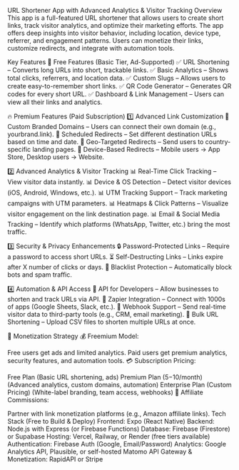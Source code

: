 URL Shortener App with Advanced Analytics & Visitor Tracking
Overview
This app is a full-featured URL shortener that allows users to create short links, track visitor analytics, and optimize their marketing efforts. The app offers deep insights into visitor behavior, including location, device type, referrer, and engagement patterns. Users can monetize their links, customize redirects, and integrate with automation tools.

Key Features
🔹 Free Features (Basic Tier, Ad-Supported)
✅ URL Shortening – Converts long URLs into short, trackable links.
✅ Basic Analytics – Shows total clicks, referrers, and location data.
✅ Custom Slugs – Allows users to create easy-to-remember short links.
✅ QR Code Generator – Generates QR codes for every short URL.
✅ Dashboard & Link Management – Users can view all their links and analytics.

🔥 Premium Features (Paid Subscription)
1️⃣ Advanced Link Customization
🚀 Custom Branded Domains – Users can connect their own domain (e.g., yourbrand.link).
🚀 Scheduled Redirects – Set different destination URLs based on time and date.
🚀 Geo-Targeted Redirects – Send users to country-specific landing pages.
🚀 Device-Based Redirects – Mobile users → App Store, Desktop users → Website.

2️⃣ Advanced Analytics & Visitor Tracking
📊 Real-Time Click Tracking – View visitor data instantly.
📊 Device & OS Detection – Detect visitor devices (iOS, Android, Windows, etc.).
📊 UTM Tracking Support – Track marketing campaigns with UTM parameters.
📊 Heatmaps & Click Patterns – Visualize visitor engagement on the link destination page.
📊 Email & Social Media Tracking – Identify which platforms (WhatsApp, Twitter, etc.) bring the most traffic.

3️⃣ Security & Privacy Enhancements
🔒 Password-Protected Links – Require a password to access short URLs.
⏳ Self-Destructing Links – Links expire after X number of clicks or days.
🚫 Blacklist Protection – Automatically block bots and spam traffic.

4️⃣ Automation & API Access
🔗 API for Developers – Allow businesses to shorten and track URLs via API.
🤖 Zapier Integration – Connect with 1000s of apps (Google Sheets, Slack, etc.).
📩 Webhook Support – Send real-time visitor data to third-party tools (e.g., CRM, email marketing).
📂 Bulk URL Shortening – Upload CSV files to shorten multiple URLs at once.

🎯 Monetization Strategy
💰 Freemium Model:

Free users get ads and limited analytics.
Paid users get premium analytics, security features, and automation tools.
💳 Subscription Pricing:

Free Plan (Basic URL shortening, ads)
Premium Plan ($5-$10/month) (Advanced analytics, custom domains, automation)
Enterprise Plan (Custom Pricing) (White-label branding, team access, webhooks)
💸 Affiliate Commissions:

Partner with link monetization platforms (e.g., Amazon affiliate links).
Tech Stack (Free to Build & Deploy)
Frontend: Expo (React Native)
Backend: Node.js with Express (or Firebase Functions)
Database: Firebase (Firestore) or Supabase
Hosting: Vercel, Railway, or Render (free tiers available)
Authentication: Firebase Auth (Google, Email/Password)
Analytics: Google Analytics API, Plausible, or self-hosted Matomo
API Gateway & Monetization: RapidAPI or Stripe
